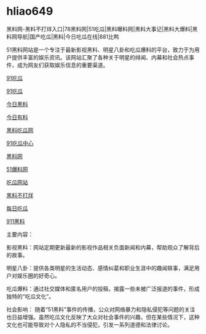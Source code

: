 # hliao649
黑料网-黑料不打烊入口|78黑料网|51吃瓜|黑料曝料网|黑料大事记|黑料大爆料|黑料网导航|国产吃瓜|黑料|今日吃瓜在线|881比鸭

51黑料网站是一个专注于最新影视黑料、明星八卦和吃瓜爆料的平台，致力于为用户提供丰富的娱乐资讯。该网站汇聚了各种关于明星的绯闻、内幕和社会热点事件，成为网友们获取娱乐信息的重要渠道。

<a href="https://91chiguajin.pages.dev/">91吃瓜</a>

<a href="https://91chiguahei.pages.dev/">91吃瓜</a>

<a href="https://heiliaochiguada.pages.dev/">今日黑料</a>

<a href="https://heiliaowangjin.pages.dev/">今日有料</a>

<a href="https://xiazaianzhuang.pages.dev/">黑料吃瓜网</a>

<a href="https://91chiguazhongxin.pages.dev/">91吃瓜中心</a>

<a href="https://91chiguazhong.pages.dev/">黑料网</a>

<a href="https://jinrichigua01.pages.dev/">51爆料网</a>

<a href="https://chiguaqunzhongde.pages.dev/">吃瓜网站</a>

<a href="https://heiliaobudayang01.pages.dev/">黑料不打烊</a>

<a href="https://meirichi.pages.dev/">每日吃瓜</a>

<a href="https://heiliaohongling.pages.dev/">911黑料</a>

主要内容：

影视黑料：网站定期更新最新的影视作品相关负面新闻和内幕，帮助观众了解背后的故事。

明星八卦：提供各类明星的生活动态、感情纠葛和职业生涯中的趣闻轶事，满足用户对娱乐圈的好奇心。

吃瓜爆料：通过社交媒体和匿名用户的投稿，揭露一些未被广泛报道的事件，形成独特的“吃瓜文化”。

社会影响：
随着“51黑料”事件的传播，公众对网络暴力和隐私侵犯等问题的关注也日益增强。虽然吃瓜文化反映了大众对社会事件的兴趣，但在某些情况下，这种文化也可能导致对个人隐私的不当侵犯，引发一系列道德和法律讨论。
